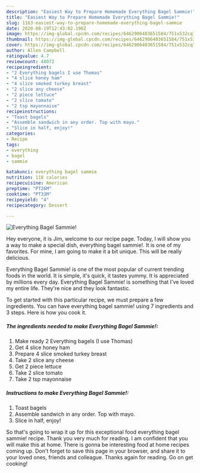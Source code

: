 ```yaml
---
description: "Easiest Way to Prepare Homemade Everything Bagel Sammie!"
title: "Easiest Way to Prepare Homemade Everything Bagel Sammie!"
slug: 1163-easiest-way-to-prepare-homemade-everything-bagel-sammie
date: 2020-08-19T12:43:02.196Z
image: https://img-global.cpcdn.com/recipes/6462906403651584/751x532cq70/everything-bagel-sammie-recipe-main-photo.jpg
thumbnail: https://img-global.cpcdn.com/recipes/6462906403651584/751x532cq70/everything-bagel-sammie-recipe-main-photo.jpg
cover: https://img-global.cpcdn.com/recipes/6462906403651584/751x532cq70/everything-bagel-sammie-recipe-main-photo.jpg
author: Allen Campbell
ratingvalue: 4.7
reviewcount: 40072
recipeingredient:
- "2 Everything bagels I use Thomas"
- "4 slice honey ham"
- "4 slice smoked turkey breast"
- "2 slice any cheese"
- "2 piece lettuce"
- "2 slice tomato"
- "2 tsp mayonnaise"
recipeinstructions:
- "Toast bagels"
- "Assemble sandwich in any order. Top with mayo."
- "Slice in half, enjoy!"
categories:
- Recipe
tags:
- everything
- bagel
- sammie

katakunci: everything bagel sammie 
nutrition: 118 calories
recipecuisine: American
preptime: "PT26M"
cooktime: "PT33M"
recipeyield: "4"
recipecategory: Dessert

---
```



![Everything Bagel Sammie!](https://img-global.cpcdn.com/recipes/6462906403651584/751x532cq70/everything-bagel-sammie-recipe-main-photo.jpg)

Hey everyone, it is Jim, welcome to our recipe page. Today, I will show you a way to make a special dish, everything bagel sammie!. It is one of my favorites. For mine, I am going to make it a bit unique. This will be really delicious.

Everything Bagel Sammie! is one of the most popular of current trending foods in the world. It is simple, it's quick, it tastes yummy. It is appreciated by millions every day. Everything Bagel Sammie! is something that I've loved my entire life. They're nice and they look fantastic.




To get started with this particular recipe, we must prepare a few ingredients. You can have everything bagel sammie! using 7 ingredients and 3 steps. Here is how you cook it.

<!--inarticleads1-->

##### The ingredients needed to make Everything Bagel Sammie!:

1. Make ready 2 Everything bagels (I use Thomas)
1. Get 4 slice honey ham
1. Prepare 4 slice smoked turkey breast
1. Take 2 slice any cheese
1. Get 2 piece lettuce
1. Take 2 slice tomato
1. Take 2 tsp mayonnaise




<!--inarticleads2-->

##### Instructions to make Everything Bagel Sammie!:

1. Toast bagels
1. Assemble sandwich in any order. Top with mayo.
1. Slice in half, enjoy!




So that's going to wrap it up for this exceptional food everything bagel sammie! recipe. Thank you very much for reading. I am confident that you will make this at home. There is gonna be interesting food at home recipes coming up. Don't forget to save this page in your browser, and share it to your loved ones, friends and colleague. Thanks again for reading. Go on get cooking!
